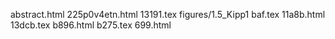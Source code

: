 abstract.html
225p0v4etn.html
13191.tex
figures/1.5_Kipp1
baf.tex
11a8b.html
13dcb.tex
b896.html
b275.tex
699.html
